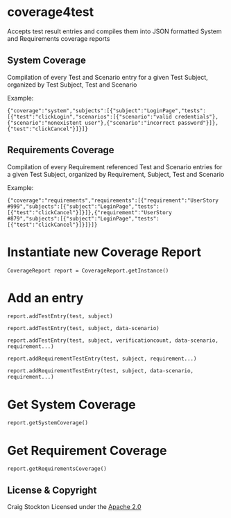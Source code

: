 # coverage4test
Accepts test result entries and compiles them into JSON formatted System and Requirements coverage reports

## System Coverage
Compilation of every Test and Scenario entry for a given Test Subject, organized by Test Subject, Test and Scenario

Example:

`{"coverage":"system","subjects":[{"subject":"LoginPage","tests":[{"test":"clickLogin","scenarios":[{"scenario":"valid credentials"},{"scenario":"nonexistent user"},{"scenario":"incorrect password"}]},{"test":"clickCancel"}]}]}`

## Requirements Coverage
Compilation of every Requirement referenced Test and Scenario entries for a given Test Subject, organized by Requirement, Subject, Test and Scenario

Example:

`{"coverage":"requirements","requirements":[{"requirement":"UserStory #999","subjects":[{"subject":"LoginPage","tests":[{"test":"clickCancel"}]}]},{"requirement":"UserStory #879","subjects":[{"subject":"LoginPage","tests":[{"test":"clickCancel"}]}]}]}`

# Instantiate new Coverage Report
`CoverageReport report = CoverageReport.getInstance()`

# Add an entry

    report.addTestEntry(test, subject)

    report.addTestEntry(test, subject, data-scenario)

    report.addTestEntry(test, subject, verificationcount, data-scenario, requirement...)

    report.addRequirementTestEntry(test, subject, requirement...)

    report.addRequirementTestEntry(test, subject, data-scenario, requirement...)

# Get System Coverage

    report.getSystemCoverage()

# Get Requirement Coverage
    
    report.getRequirementsCoverage()
    
## License & Copyright
Craig Stockton
Licensed under the [Apache 2.0](LICENSE)
